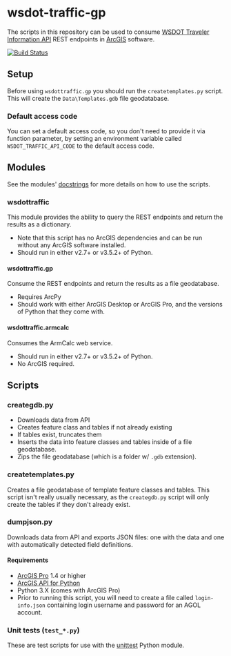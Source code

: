 wsdot-traffic-gp
================

The scripts in this repository can be used to consume [WSDOT Traveler Information API] REST endpoints in [ArcGIS]  software.

[![Build Status](https://travis-ci.org/WSDOT-GIS/wsdot-traffic-gp.svg?branch=master)](https://travis-ci.org/WSDOT-GIS/wsdot-traffic-gp)

Setup
-----
Before using `wsdottraffic.gp` you should run the `createtemplates.py` script.  This will create the `Data\Templates.gdb` file geodatabase.

### Default access code ###
You can set a default access code, so you don't need to provide it via function parameter, by setting an environment variable called `WSDOT_TRAFFIC_API_CODE` to the default access code.

Modules
-------
See the modules' [docstrings] for more details on how to use the scripts.

### wsdottraffic ###
This module provides the ability to query the REST endpoints and return the results as a dictionary.

* Note that this script has no ArcGIS dependencies and can be run without any ArcGIS software installed.
* Should run in either v2.7+ or v3.5.2+ of Python.

#### wsdottraffic.gp ####
Consume the REST endpoints and return the results as a file geodatabase.

* Requires ArcPy
* Should work with either ArcGIS Desktop or ArcGIS Pro, and the versions of Python that they come with.

#### wsdottraffic.armcalc  ####
Consumes the ArmCalc web service.

* Should run in either v2.7+ or v3.5.2+ of Python.
* No ArcGIS required.


Scripts
-------

### creategdb.py ###

* Downloads data from API
* Creates feature class and tables if not already existing
* If tables exist, truncates them
* Inserts the data into feature classes and tables inside of a file geodatabase.
* Zips the file geodatabase (which is a folder w/ `.gdb` extension).

### createtemplates.py ###

Creates a file geodatabase of template feature classes and tables. This script isn't really usually necessary, as the `creategdb.py` script will only create the tables if they don't already exist.

### dumpjson.py ###

Downloads data from API and exports JSON files: one with the data and one with automatically detected field definitions.

#### Requirements ####

* [ArcGIS Pro] 1.4 or higher
* [ArcGIS API for Python]
* Python 3.X (comes with ArcGIS Pro)
* Prior to running this script, you will need to create a file called `login-info.json` containing login username and password for an AGOL account.

### Unit tests (`test_*.py`) ###

These are test scripts for use with the [unittest] Python module.

[ArcGIS]:http://resources.arcgis.com/
[ArcGIS API for Python]:https://developers.arcgis.com/python/
[ArcGIS Pro]:http://pro[.arcgis.co]m
[docstrings]:https://en.wikipedia.org/wiki/Docstring#Python
[unittest]:https://docs.python.org/3/library/unittest.html
[WSDOT Traveler Information API]:http://www.wsdot.wa.gov/Traffic/api/